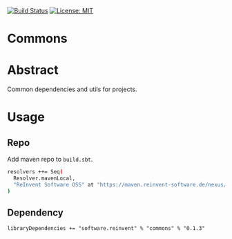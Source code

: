 [![Build Status](https://ci.reinvent-software.de/buildStatus/icon?job=Commons-Build)](https://ci.reinvent-software.de/job/Commons-Build) [![License: MIT](https://img.shields.io/badge/License-MIT-yellow.svg)](https://opensource.org/licenses/MIT)

Commons
==========

# Abstract
Common dependencies and utils for projects.

# Usage

## Repo
Add maven repo to `build.sbt`.
```bash
resolvers ++= Seq(
  Resolver.mavenLocal,
  "ReInvent Software OSS" at "https://maven.reinvent-software.de/nexus/content/groups/public"
)
```

## Dependency
`libraryDependencies += "software.reinvent" % "commons" % "0.1.3"`

